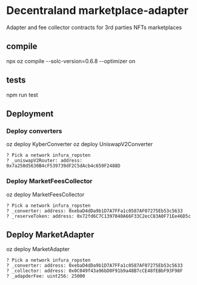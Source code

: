 # Decentraland marketplace-adapter

Adapter and fee collector contracts for 3rd parties NFTs marketplaces

## compile
npx oz compile --solc-version=0.6.8 --optimizer on

## tests
npm run test

## Deployment

### Deploy converters
oz deploy KyberConverter
oz deploy UniswapV2Converter

```
? Pick a network infura_ropsten
? _uniswapV2Router: address: 0x7a250d5630B4cF539739dF2C5dAcb4c659F2488D
```

### Deploy MarketFeesCollector
oz deploy MarketFeesCollector

```
? Pick a network infura_ropsten
? _converter: address: 0xebaD4dDa9b1D7A7FFa1c0587AF07275Eb53c5633
? _reserveToken: address: 0x72fd6C7C1397040A66F33C2ecC83A0F71Ee46D5c
```

## Deploy MarketAdapter
oz deploy MarketAdapter

```
? Pick a network infura_ropsten
? _converter: address: 0xebaD4dDa9b1D7A7FFa1c0587AF07275Eb53c5633
? _collector: address: 0x0C049f43a96bD0F91b9a48B7cCE48fEBbF93F98F
? _adapderFee: uint256: 25000
```
